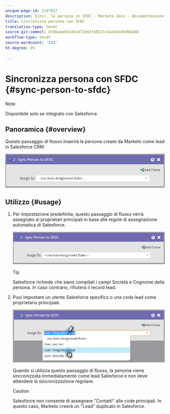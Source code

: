 ```yaml
---
unique-page-id: 1147027
description: Sincr. la persona in SFDC - Marketo Docs - Documentazione del prodotto
title: Sincronizza persona con SFDC
translation-type: tm+mt
source-git-commit: d7d6aee63144c472e02fe0221c4a164183d04dd4
workflow-type: tm+mt
source-wordcount: '133'
ht-degree: 0%

---
```



# Sincronizza persona con SFDC {#sync-person-to-sfdc}

>[!NOTE]
>
>Disponibile solo se integrato con Salesforce.

## Panoramica {#overview}

Questo passaggio di flusso inserirà le persone create da Marketo come lead in Salesforce CRM.

![](assets/sync-person-to-sfdc.png)

## Utilizzo {#usage}

1. Per impostazione predefinita, questo passaggio di flusso verrà assegnato ai proprietari principali in base alle regole di assegnazione automatica di Salesforce.

   ![](assets/sync-person-to-sfdc.png)

   >[!TIP]
   >
   >Salesforce richiede che siano compilati i campi Società e Cognome della persona. In caso contrario, rifiuterà il record lead.

1. Puoi impostare un utente Salesforce specifico o una coda lead come proprietario principale.

   ![](assets/sync-person-to-sfdc-2.png)

   Quando si utilizza questo passaggio di flusso, la persona viene sincronizzata immediatamente come lead Salesforce e non deve attendere la sincronizzazione regolare.

   >[!CAUTION]
   >
   >Salesforce non consente di assegnare &quot;Contatti&quot; alle code principali. In questo caso, Marketo creerà un &quot;Lead&quot; duplicato in Salesforce.

